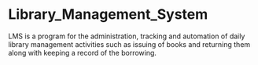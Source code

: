 # Library_Management_System
LMS is a program for the administration, tracking and automation of daily library management activities such as issuing of books and returning them along with keeping a record of the borrowing.
